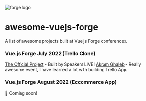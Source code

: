 ![forge logo](https://vuejsforge.com/images/logo.svg)
# awesome-vuejs-forge
A list of awesome projects built at Vue.js Forge conferences.<br>

### Vue.js Forge July 2022 (Trello Clone)
[The Official Project](https://github.com/vueschool/vuejs-forge-the-project) - Built by Speakers LIVE!
[Akram Ghaleb](https://github.com/akramdev-ye/trello-app) - Really awesome event, I have learned a lot with building Trello App.

### Vue.js Forge August 2022 (Eccommerce App)
👀 Coming soon!
